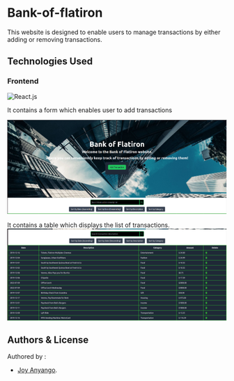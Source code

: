 # Bank-of-flatiron
This website is designed to enable users to manage transactions by either adding or removing transactions.


## Technologies Used

### Frontend

![React.js](https://img.shields.io/badge/react-v18.2.0-blue)

It contains a form which enables user to add  transactions

<img src="flat.png" alt="landing page" title="landing page">

It contains a table which displays the list of transactions.
<img src="bank.png" alt="landing page" title="landing page">

## Authors & License

Authored by :
* [Joy Anyango](https://github.com/JOY19ANYANGO).
